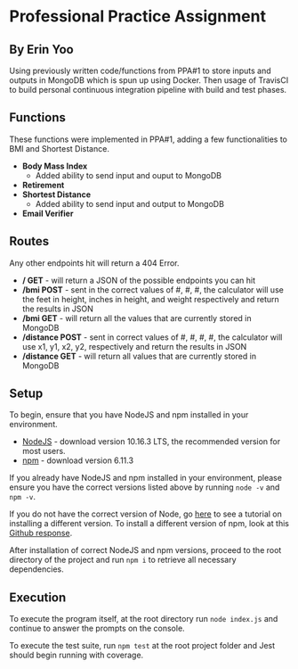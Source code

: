 # Professional Practice Assignment
## By Erin Yoo
Using previously written code/functions from PPA#1 to store inputs and outputs in MongoDB which is spun up using Docker. Then usage of TravisCI to build personal continuous integration pipeline with build and test phases.

## Functions
These functions were implemented in PPA#1, adding a few functionalities to BMI and Shortest Distance.
 - **Body Mass Index**
   - Added ability to send input and ouput to MongoDB
 - **Retirement**
 - **Shortest Distance**
   - Added ability to send input and output to MongoDB
 - **Email Verifier**

 ## Routes
 Any other endpoints hit will return a 404 Error.
  - **/ GET** - will return a JSON of the possible endpoints you can hit
  - **/bmi POST** - sent in the correct values of #, #, #, the calculator will use the feet in height, inches in height, and weight respectively and return the results in JSON
  - **/bmi GET** - will return all the values that are currently stored in MongoDB
  - **/distance POST** - sent in correct values of #, #, #, #, the calculator will use x1, y1, x2, y2, respectively and return the results in JSON
  - **/distance GET** - will return all values that are currently stored in MongoDB

## Setup
To begin, ensure that you have NodeJS and npm installed in your environment.
 - [NodeJS](https://nodejs.org/en/) - download version 10.16.3 LTS, the recommended version for most users.
 - [npm](https://www.npmjs.com/get-npm) - download version 6.11.3

If you already have NodeJS and npm installed in your environment, please ensure you have the correct versions listed above by running `node -v` and `npm -v`.

If you do not have the correct version of Node, go [here](https://www.hostingadvice.com/how-to/update-node-js-latest-version/) to see a tutorial on installing a different version. To install a different version of npm, look at this [Github response](https://github.com/tj/n/issues/484).

After installation of correct NodeJS and npm versions, proceed to the root directory of the project and run `npm i` to retrieve all necessary dependencies.

## Execution
To execute the program itself, at the root directory run `node index.js` and continue to answer the prompts on the console.

To execute the test suite, run `npm test` at the root project folder and Jest should begin running with coverage.
